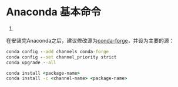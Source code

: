 # Anaconda 基本命令

1.

在安装完Anaconda之后，建议修改源为[conda-forge](https://conda-forge.org/)，并设为主要的源：

```cmd
conda config --add channels conda-forge
conda config --set channel_priority strict
conda upgrade --all

conda install <package-name>
conda install -c <channel-name> <package-name>
```


